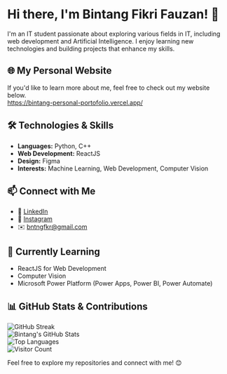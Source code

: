 # Hi there, I'm Bintang Fikri Fauzan! 👋  

I'm an IT student passionate about exploring various fields in IT, including web development and Artificial Intelligence. I enjoy learning new technologies and building projects that enhance my skills.

## 🌐 My Personal Website
If you'd like to learn more about me, feel free to check out my website below. <br>
https://bintang-personal-portofolio.vercel.app/ 

## 🛠️ Technologies & Skills  
- **Languages:** Python, C++  
- **Web Development:** ReactJS
- **Design:** Figma
- **Interests:** Machine Learning, Web Development, Computer Vision  

## 📫 Connect with Me  
- 🔗 [LinkedIn](https://www.linkedin.com/in/bintang-fikri-fauzan-2436751b0)  
- 📸 [Instagram](https://www.instagram.com/bintangfikrif/)  
- ✉️ bntngfkr@gmail.com   

## 🚀 Currently Learning  
- ReactJS for Web Development  
- Computer Vision
- Microsoft Power Platform (Power Apps, Power BI, Power Automate)

## 📊 GitHub Stats & Contributions  
![GitHub Streak](https://streak-stats.demolab.com?user=bintangfikrif&theme=tokyonight&hide_border=true)<br>
![Bintang's GitHub Stats](https://github-readme-stats.vercel.app/api?username=bintangfikrif&show_icons=true&theme=tokyonight&hide_border=true)<br>
![Top Languages](https://github-readme-stats.vercel.app/api/top-langs/?username=bintangfikrif&layout=compact&theme=tokyonight&hide_border=true)<br>
![Visitor Count](https://profile-counter.glitch.me/{bintangfikrif}/count.svg)


Feel free to explore my repositories and connect with me! 😊  
